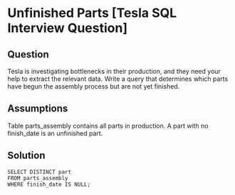 # Unfinished Parts [Tesla SQL Interview Question]

## Question
Tesla is investigating bottlenecks in their production, and they need your help to extract the relevant data. Write a query that determines which parts have begun the assembly process but are not yet finished.

## Assumptions
Table parts_assembly contains all parts in production.
A part with no finish_date is an unfinished part.

## Solution
```
SELECT DISTINCT part 
FROM parts_assembly 
WHERE finish_date IS NULL;
```
